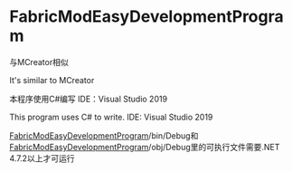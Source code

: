 # FabricModEasyDevelopmentProgram

与MCreator相似

It's similar to MCreator

本程序使用C#编写 IDE：Visual Studio 2019

This program uses C# to write. IDE: Visual Studio 2019

[FabricModEasyDevelopmentProgram](https://github.com/crazy-piggy/FabricModEasyDevelopmentProgram/tree/main/FabricModEasyDevelopmentProgram/FabricModEasyDevelopmentProgram)/bin/Debug和[FabricModEasyDevelopmentProgram](https://github.com/crazy-piggy/FabricModEasyDevelopmentProgram/tree/main/FabricModEasyDevelopmentProgram/FabricModEasyDevelopmentProgram)/obj/Debug里的可执行文件需要.NET 4.7.2以上才可运行
